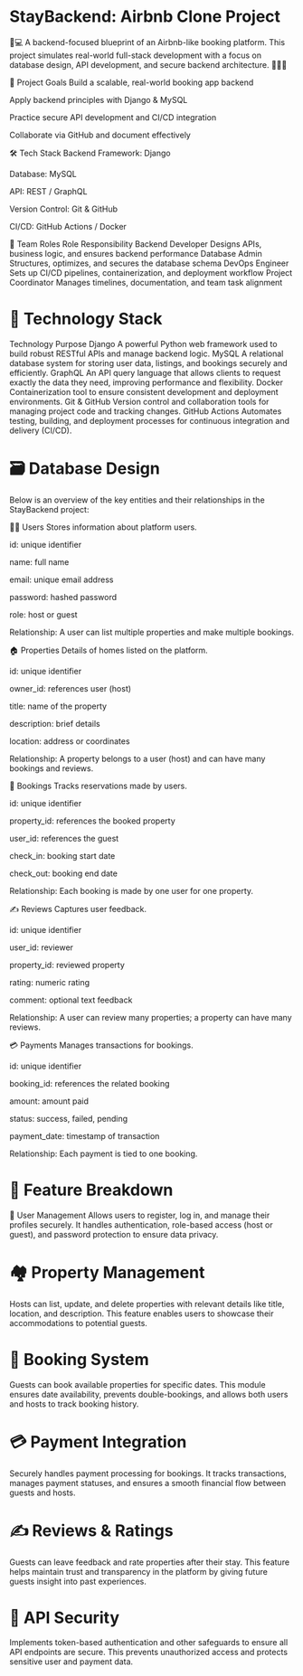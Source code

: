 # StayBackend: Airbnb Clone Project
🏡💻 A backend-focused blueprint of an Airbnb-like booking platform. This project simulates real-world full-stack development with a focus on database design, API development, and secure backend architecture.  🚀🔐🧠

🚀 Project Goals
Build a scalable, real-world booking app backend

Apply backend principles with Django & MySQL

Practice secure API development and CI/CD integration

Collaborate via GitHub and document effectively

🛠️ Tech Stack
Backend Framework: Django

Database: MySQL

API: REST / GraphQL

Version Control: Git & GitHub

CI/CD: GitHub Actions / Docker

👥 Team Roles
Role	Responsibility
Backend Developer	Designs APIs, business logic, and ensures backend performance
Database Admin	Structures, optimizes, and secures the database schema
DevOps Engineer	Sets up CI/CD pipelines, containerization, and deployment workflow
Project Coordinator	Manages timelines, documentation, and team task alignment

# 🧰 Technology Stack
Technology	Purpose
Django	A powerful Python web framework used to build robust RESTful APIs and manage backend logic.
MySQL	A relational database system for storing user data, listings, and bookings securely and efficiently.
GraphQL	An API query language that allows clients to request exactly the data they need, improving performance and flexibility.
Docker	Containerization tool to ensure consistent development and deployment environments.
Git & GitHub	Version control and collaboration tools for managing project code and tracking changes.
GitHub Actions	Automates testing, building, and deployment processes for continuous integration and delivery (CI/CD).

# 🗃️ Database Design
Below is an overview of the key entities and their relationships in the StayBackend project:

🧑‍💼 Users
Stores information about platform users.

id: unique identifier

name: full name

email: unique email address

password: hashed password

role: host or guest

Relationship:
A user can list multiple properties and make multiple bookings.

🏠 Properties
Details of homes listed on the platform.

id: unique identifier

owner_id: references user (host)

title: name of the property

description: brief details

location: address or coordinates

Relationship:
A property belongs to a user (host) and can have many bookings and reviews.

📅 Bookings
Tracks reservations made by users.

id: unique identifier

property_id: references the booked property

user_id: references the guest

check_in: booking start date

check_out: booking end date

Relationship:
Each booking is made by one user for one property.

✍️ Reviews
Captures user feedback.

id: unique identifier

user_id: reviewer

property_id: reviewed property

rating: numeric rating

comment: optional text feedback

Relationship:
A user can review many properties; a property can have many reviews.

💳 Payments
Manages transactions for bookings.

id: unique identifier

booking_id: references the related booking

amount: amount paid

status: success, failed, pending

payment_date: timestamp of transaction

Relationship:
Each payment is tied to one booking.

# 🧩 Feature Breakdown
👤 User Management
Allows users to register, log in, and manage their profiles securely. It handles authentication, role-based access (host or guest), and password protection to ensure data privacy.

# 🏘️ Property Management
Hosts can list, update, and delete properties with relevant details like title, location, and description. This feature enables users to showcase their accommodations to potential guests.

# 📅 Booking System
Guests can book available properties for specific dates. This module ensures date availability, prevents double-bookings, and allows both users and hosts to track booking history.

# 💳 Payment Integration
Securely handles payment processing for bookings. It tracks transactions, manages payment statuses, and ensures a smooth financial flow between guests and hosts.

# ✍️ Reviews & Ratings
Guests can leave feedback and rate properties after their stay. This feature helps maintain trust and transparency in the platform by giving future guests insight into past experiences.

# 🔐 API Security
Implements token-based authentication and other safeguards to ensure all API endpoints are secure. This prevents unauthorized access and protects sensitive user and payment data.
